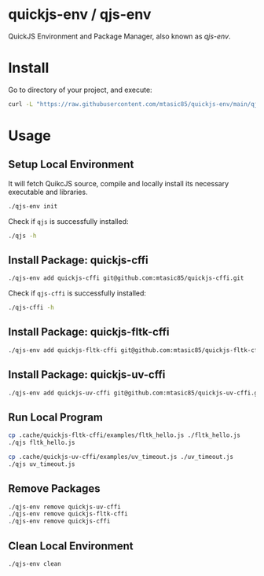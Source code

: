 # quickjs-env / qjs-env

QuickJS Environment and Package Manager, also known as *qjs-env*.


# Install

Go to directory of your project, and execute:

```bash
curl -L "https://raw.githubusercontent.com/mtasic85/quickjs-env/main/qjs-env" -o qjs-env && chmod +x qjs-env
```


# Usage

## Setup Local Environment

It will fetch QuikcJS source, compile and locally install its necessary executable and libraries.

```bash
./qjs-env init
```

Check if `qjs` is successfully installed:

```bash
./qjs -h
```


## Install Package: quickjs-cffi

```bash
./qjs-env add quickjs-cffi git@github.com:mtasic85/quickjs-cffi.git
```

Check if `qjs-cffi` is successfully installed:

```bash
./qjs-cffi -h
```


## Install Package: quickjs-fltk-cffi

```bash
./qjs-env add quickjs-fltk-cffi git@github.com:mtasic85/quickjs-fltk-cffi.git
```


## Install Package: quickjs-uv-cffi

```bash
./qjs-env add quickjs-uv-cffi git@github.com:mtasic85/quickjs-uv-cffi.git
```


## Run Local Program

```bash
cp .cache/quickjs-fltk-cffi/examples/fltk_hello.js ./fltk_hello.js
./qjs fltk_hello.js
```

```bash
cp .cache/quickjs-uv-cffi/examples/uv_timeout.js ./uv_timeout.js
./qjs uv_timeout.js
```


## Remove Packages

```bash
./qjs-env remove quickjs-uv-cffi
./qjs-env remove quickjs-fltk-cffi
./qjs-env remove quickjs-cffi
```


## Clean Local Environment

```bash
./qjs-env clean
```
